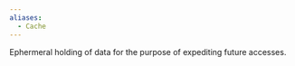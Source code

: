 ```yaml
---
aliases:
  - Cache
---
```

Ephermeral holding of data for the purpose of expediting future accesses.